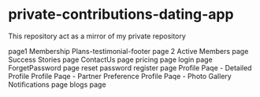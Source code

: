 # private-contributions-dating-app

This repository act as a mirror of my private repository

page1 Membership Plans-testimonial-footer
page 2
Active Members page
Success Stories page
ContactUs page
pricing page
login page
ForgetPassword page
reset password
register page
Profile Paqe - Detailed Profile
Profile Paqe - Partner Preference
Profile Paqe - Photo Gallery
Notifications page
blogs page

